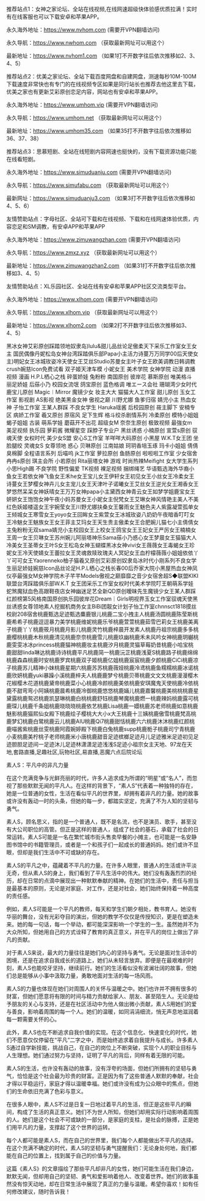 推荐站点1：女神之家论坛、全站在线视频,在线网速超级快体验感优质拉满！实时有在线客服也可以下载安卓和苹果APP。

永久海外地址：https://www.nvhom.com (需要开VPN翻墙访问)

永久导航：https://www.nwhom.com （获取最新网址可以用这个）

最新地址：https://www.nvhom1.com （如果1打不开数字往后依次推移如2、3、4、5）

推荐站点2：优美之家论坛、全站下载百度网盘和自建网盘，测速每秒10M-100M下载速度非常快也有专门的在线视频专区如果是同行站长也推荐去他这里去下载，优美之家也有更新艾彩原创恋足内容，网站也有安卓和苹果APP。

永久海外地址：https://www.umhom.vip (需要开VPN翻墙访问)

永久导航：https://www.umhom.net （获取最新网址可以用这个）

最新地址：https://www.umhom35.com （如果35打不开数字往后依次推移如36、37、38）

推荐站点3：思慕短剧、全站在线短剧内容网速也挺快的，没有下载资源功能只能在线看短剧。

永久海外地址：https://www.simuduanju.com (需要开VPN翻墙访问)

永久导航：https://www.simufabu.com （获取最新网址可以用这个）

最新网址：https://www.simuduanju3.com （如果3打不开数字往后依次推移如4、5、6）

友情赞助站点：字母社区、全站可下载和在线视频、下载和在线网速体验优质，内容恋足和SM调教，有安卓APP和苹果APP

永久海外地址：https://www.zimuwangzhan.com (需要开VPN翻墙访问)

永久导航：https://www.zmxz.xyz （获取最新网址可以用这个）

最新地址：https://www.zimuwangzhan2.com （如果31打不开数字往后依次推移如3、4、5）

友情赞助站点：XL乐园社区、全站在线有安卓和苹果APP社区交流类型平台。

永久海外地址：https://www.xlhom.com (需要开VPN翻墙访问)

永久导航：https://www.xlhom.vip （获取最新网址可以用这个）

最新地址：https://www.xlhom2.com （如果2打不开数字往后依次推移如3、4、5）

黑冰女神艾彩原创踩踏领地奴隶岛)lulu&甜儿品丝论足傲柔天下采乐工作室女王女主 国民偶像丹妮松岛女神台湾踩踏俱乐部Papa小主活力诗蔓万万同学00后天使女主)明妃女王冰城玫姿冷天使女王艾丝Studio苏曼女主叶子女王欧美调教日韩调教crush婉慈Icon免费试看 双子姬天津车模 小妮女王 美术学院 女神学院 动漫 直播视频 漫画 H.P.L栖心之栈 碎蛋娇娃 兔粉粉 南国原创 彼岸花 慕斯原创 唯美格斗 丽足娇娃 后蕬小乃 校园女流氓 鸽宝原创 蓝色格调 唯エース会社 珊瑚湾少女时代 鹿宝儿原创 Magic︱Mirror 魔镜少女 妆主大大 猫猫大人工作室 甜儿原创 玉女工作室 影视剧 AS影视 绝美黑金女神 傲视之巅 川野尤娜 鱼爹归宿 婧児小主 热血女神 子怡工作室 王某人群踩 不良女学生 Haruka瑶酱 后校园原创 莜主脚下 安楠专区 病娇工作室 羲又原创 原宿风 足下生辉 格斗绞杀剧情系列 冷柔原创 模特小姐姐 蝎子姐姐 古装 萌系学娃 蘑菇开不出花 超级女M 奈奈生原创 极致视频 最強女m 美足视频 执乐园 萝莉酱 微耀星空 踩脖子专业户 黑丝诱惑 小楠原创 宣萱s原创 驭魂天使 女权时代 美少女S盟 安心S工作室 羊咩咩大码原创 小黑屋 W.K.T女王团 坐脸腿绞 灵魂女S 女尊领地 惑心 贝琳原创 江南姑娘 珂玥香培玉琢 玛卡小姐姐 倩倩臭棉脚 全程语言系列 后喵呜 jk工作室 萝拉原创 鱼肠原创 啦啦啦工作室 少女宿舍 冉冉s原创 琪主会所 小若原创 Rita丽塔女神 游戏 时尚热辣Meifight 女大学生系列 小思High踢 不良学院 野性偏爱 TK视频 裸足视频 捆绑绳艺 华语甄选海外华裔小鱼女王若依女神飞鱼女王禾he女王宝儿女王伊轩女王初见女王小丝女王冷柔女王诗蔓女王梦樱女神卉儿女主宠儿女王天津叶子诺曦女王艾丝女王逆光女王湘香女王梦悠然呆呆女神妖晴女王万万女神papa小主黛西女神青云女王如梦学姐鹿宝女王妍妍女王饱饱女神午夜小妈苏曼女王小妮女主倪梵女王艾琳女神风情艳主美人不美红色妖姬楼遥女王宇婉莹女王川野尤娜扶桑女王馨雨女王魅色夫人紫露凝萱孤单女王倾城女王寒雪女王yoyo女王回眸女王紫萱女王冰城玫姿八奶奶午夜暗香叮叮女王冷魅女王魅族女王女王菲主艾玛女王天生贵主傲柔女王合肥婉儿猫七小主倩倩女主兔粉粉无双sama婧児小主校园女王上校女王鸽宝女王王妃女王严厉女王楠楠女王周一女王贝琳女王苏州婉儿阿丽塔神乐Sama蕬小乃惑心女王梦晨女王猫猫大人冷美女王圣蒂女王叶S女王松岛女神玉蝴蝶黑冰女神vivi女王薇薇女王毒蝎女王珍妮女王冷天使婧女王蕾拉女王灵魂救赎玫瑰夫人冥妃女王血柠檬薇薇小姐姐依依丫丫可可女王Yaorenneko柚子猫羲又原创艾彩原创奴隶岛冰时代小刚系列不良女学生丽足娇娃婉慈Icon品丝论足H.P.L栖心之栈长春00后乔家大院小黑屋热血女神凤仪亭最强女M女神学院木子芊芊Models傲视之巅靡靡之音少女宿舍超S◆联盟KIKI联盟台湾踩踏俱乐部W.K.T 女王团采乐工作室女权时代美术学院叮王朝萌系学娃蛇煞魔狱血色高跟鞋夜店女神幽迷足艺全新QD原创暧昧先生魔镜少女王某人群踩红颜榜第5风格南国原创执乐园彼岸花Dream｜Girls明视界玉女工作室驭魂天使黑丝诱惑女尊领地素人挖掘机商务女主BiBi团靓女计划子怡工作室chnnsct1818摸丝校尉208宿舍桃鹿甄选足迹甄选麋鹿银儿桃鹿二宝小拽主人桃鹿汤圆桃鹿陈莹斯桃鹿希希子桃鹿逗逗暴力美学桃鹿维妮桃鹿乐爷桃鹿萱萱桃鹿茹雪巴莉女王桃鹿美离子桃鹿丫丫桃鹿筱月桃鹿月影儿桃鹿灵竹桃鹿梓晨开发素人桃鹿丹祖宗桃鹿多多桃鹿樱桃桃鹿木秋桃鹿清见桃鹿奈奈桃鹿雪儿桃鹿玖幽桃鹿禾未风吟女神桃鹿玥樾桃鹿雯雯冰冰princess桃鹿猫神桃鹿妆主桃鹿汐月桃鹿灵猫草莓奶昔桃鹿小哈宝桃鹿甜甜linda琳达桃鹿诗诗桃鹿平凡桃鹿简一桃鹿沅芷桃鹿浅夏S桃鹿路子桃鹿绵绵桃鹿森森桃鹿时安桃鹿罗宾桃鹿双子姬桃鹿亿姐桃鹿宸宸桃鹿夕颜桃鹿CiCi桃鹿凉子桃鹿苏儿精神小妹桃鹿星期六桃鹿苏苏桃鹿薇娅桃鹿冷鸢桃鹿鱼糯糯桃鹿冰诺桃鹿欣妍桃鹿yuki暴躁小溪桃鹿梓夫人桃鹿鹿梦兮桃鹿贝蒂桃鹿文文文桃鹿漫漫樱木花椒樱木花道桃鹿黛帝桃鹿菜小心桃鹿冷颜桃鹿美依桃鹿安琪魔鬼天使桃鹿冷依桃鹿不甜弯弯小阿姨桃鹿晨希桃鹿冷御桃鹿悠悠桃鹿婳儿桃鹿嘉馨桃鹿美桃桃桃鹿星黛露桃鹿鸳迟桃鹿凯瑟琳桃鹿白桃桃鹿舒钰桃鹿琴魔桃鹿燃一桃鹿辣妈桃鹿露可桃鹿琛儿桃鹿千条姐桃鹿晓晓晓桃鹿依艺桃鹿Lisa桃鹿一嬛桃鹿苏老师桃鹿如意桃鹿魅影桃鹿猫熙仙女殿下桃鹿绘子樱桃大大小x大王桃鹿十三姨桃鹿傲雪桃鹿梵高桃鹿梦幻桃鹿白鹭桃鹿云儿桃鹿AIU桃鹿Qi7桃鹿甜恬桃鹿六六桃鹿沐沐桃鹿红颜桃鹿喵酱紫桃鹿丝雯桃鹿阿霞婉婷殿下桃鹿白兔桃鹿supp桃鹿栀子桃鹿司宁青桃鹿小麦桃鹿美柠桃子老师桃鹿米小唐桃鹿甜音足迹槟榔足迹月儿足迹雅米足迹初见足迹胆胆足迹间一足迹沐儿足迹林潇潇足迹浅浅S足迹小祖宗女主天地、97龙在天地,套路直播,足趣社区,玩物社区,易直播,恶魔六点后院论坛

素人S：平凡中的非凡力量

在这个充满竞争与光鲜亮丽的时代，许多人追求成为所谓的“明星”或“名人”，而忽视了那些默默无闻的平凡人。在这样的背景下，“素人S”代表着一种独特的存在，她是一位普通的女性，生活在看似平凡的世界里，却拥有着非凡的力量。她的故事或许没有轰动一时的头条，但她的每一步，都踏实坚定，充满了不为人知的坚韧与勇气。

素人S，顾名思义，指的是一个普通人，既不是名流，也不是演员、歌手，甚至没有大公司职位的高管。但正是这样的普通人，组成了社会的基石，承载了社会的日常运转。素人S可能是一名在繁忙城市街头售卖早餐的小摊主，也可能是一名安静图书馆中的书籍管理员，或者是一个和孩子们一起成长的普通妈妈。她们或许不显眼，但却是我们生活中不可或缺的存在。

素人S的平凡之中，蕴藏着不平凡的力量。在许多人眼里，普通人的生活或许平淡无奇，但从素人S的身上，我们看到了平凡生活中的伟大。她们没有轰轰烈烈的经历，却在日常的点滴中展现出一种默默奉献的精神。在她们的生活中，责任与担当是最基本的原则，无论是对家庭、对工作，还是对社会，她们始终保持着一种高度的责任感。

例如，素人S可能是一个平凡的教师，每天和学生们朝夕相处，教书育人。她没有华丽的舞台，没有光彩夺目的演出，但她的教学不仅仅是传授知识，更是在塑造未来。她的每一句话，每一个举动，都可能深深影响一个学生的一生。虽然她并不为大众所知，但她用自己的方式诠释了教育的真正意义，并在平凡的岗位上做出了非凡的贡献。

对于素人S来说，最大的力量往往是她们内心的坚持与勇气。无论是面对生活中的困境，还是在追求自我成长的道路上，她们从未轻言放弃。即便是在最艰难的时刻，素人S也能咬牙坚持，继续前行。她们的生活看似没有波澜壮阔的故事，但她们总是能够从小事中汲取力量，勇敢地面对生活的每一场风雨。

素人S的力量也体现在她们对周围人的关怀与温暖之中。她们也许并不拥有很多的财富，但她们愿意将有限的时间与精力贡献给家人、朋友、甚至陌生人。无论是给予朋友的关心与支持，还是在社区活动中为他人做出微小贡献，素人S用她们的爱与善良，影响着周围的每一个人。她们的温暖，如同涓涓细流，悄无声息地滋润着每一颗需要关怀的心。

此外，素人S也在不断追求自我价值的实现。在这个信息化、快速变化的时代，她们不愿意仅仅停留在“平凡”二字之中，而是始终追求着自我提升与成长。许多素人S通过自学新技能，挑战自己，在自己的岗位上不断突破，实现个人的职业目标与人生理想。她们通过努力与坚持，证明了平凡的背后，同样有着无限的可能。

素人S的生活，也许没有轰动的故事，没有浮夸的场面，但她们所拥有的坚韧与勇气，恰恰是这个社会最为珍贵的财富。正是因为有了这些普通人默默的奉献，社会才得以平稳运行，家庭才得以温暖幸福。她们或许没有成为公众眼中的焦点，但她们的生命依旧充满了色彩与意义。

在很多人眼中，素人S不过是日复一日地过着平凡的生活，但正是这些平凡的瞬间，构成了生活的真正意义。她们不为世人所知，但她们却用实际行动影响着周围的人。她们是这个社会不可或缺的一部分，是家庭的支柱，是社会的脉搏，正是她们用平凡的力量，支撑起了这个世界的运转。

每个人都可能是素人S，而在自己的世界里，我们每个人都能做出不平凡的选择。在这个充满不确定的时代，素人S的坚韧与勇气提醒我们：无论身处何地，我们都能在自己的位置上，找到属于自己的价值与力量。

这篇《素人S》的文章描绘了那些平凡却非凡的女性，她们可能生活在我们身边，默默无闻，但却用自己的坚韧、勇气和爱影响着他人、改变着世界。她们的故事虽然没有惊天动地，却在日常生活中展现了真正的力量与温暖。希望你喜欢！如有任何修改建议，随时告诉我！
